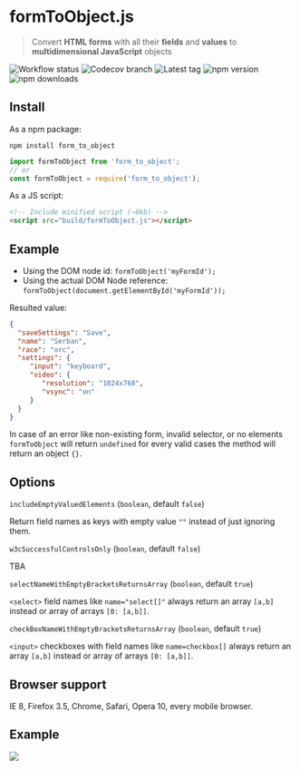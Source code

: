 # formToObject.js
> Convert **HTML forms** with all their **fields** and **values** to **multidimensional JavaScript** objects

![Workflow status](https://img.shields.io/github/actions/workflow/status/serbanghita/formToObject/test.yml?style=flat-square)
![Codecov branch](https://img.shields.io/codecov/c/gh/serbanghita/formToObject.js/v.2.1.0?token=BZRS4v9AWy&style=flat-square)
![Latest tag](https://img.shields.io/github/v/tag/serbanghita/formToObject?style=flat-square)
![npm version](https://img.shields.io/npm/v/form_to_object?style=flat-square)
![npm downloads](https://img.shields.io/npm/dm/form_to_object?style=flat-square)

## Install

As a npm package:

```shell
npm install form_to_object
```

```js
import formToObject from 'form_to_object';
// or
const formToObject = require('form_to_object');
```

As a JS script:

```html
<!-- Include minified script (~6kb) -->
<script src="build/formToObject.js"></script>
```

## Example

* Using the DOM node id: `formToObject('myFormId');`
* Using the actual DOM Node reference: `formToObject(document.getElementById('myFormId'));`

Resulted value:

```json
{
  "saveSettings": "Save",
  "name": "Serban",
  "race": "orc",
  "settings": {
     "input": "keyboard",
     "video": {
        "resolution": "1024x768",
        "vsync": "on"
     }
  }
}
```

In case of an error like non-existing form, invalid selector, or no elements `formToObject` will return `undefined` for every valid
cases the method will return an object `{}`.

## Options

`includeEmptyValuedElements` (`boolean`, default `false`)

Return field names as keys with empty value `""` instead of just ignoring them.

`w3cSuccessfulControlsOnly` (`boolean`, default `false`)

TBA

`selectNameWithEmptyBracketsReturnsArray` (`boolean`, default `true`)

`<select>` field names like `name="select[]"` always return an array `[a,b]` instead or array of arrays `[0: [a,b]]`.

`checkBoxNameWithEmptyBracketsReturnsArray` (`boolean`, default `true`)

`<input>` checkboxes with field names like `name=checkbox[]` always return an array `[a,b]` instead or array of arrays `[0: [a,b]]`.

## Browser support

IE 8, Firefox 3.5, Chrome, Safari, Opera 10, every mobile browser.

## Example

![](http://serbanghita.github.io/form-to-object/formToObj-demo.png)